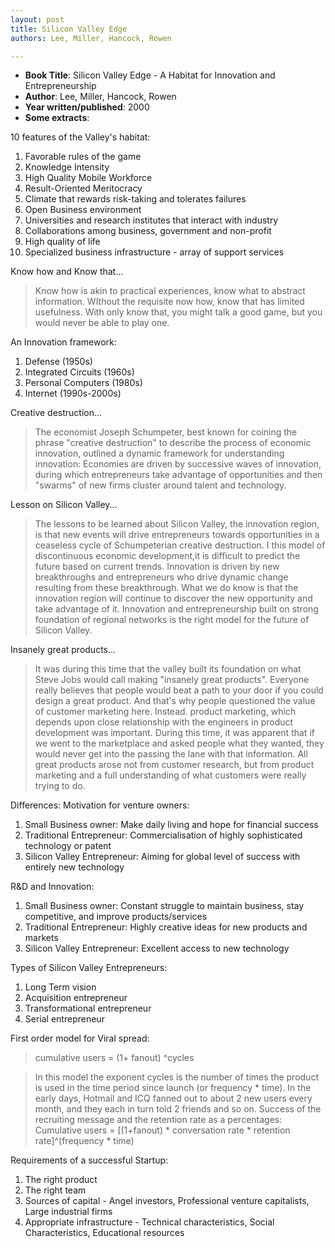 ```yaml
---
layout: post
title: Silicon Valley Edge
authors: Lee, Miller, Hancock, Rowen

---
```


- **Book Title**: Silicon Valley Edge - A Habitat for Innovation and Entrepreneurship
- **Author**: Lee, Miller, Hancock, Rowen
- **Year written/published**: 2000
- **Some extracts**:

10 features of the Valley's habitat:

1. Favorable rules of the game
2. Knowledge Intensity
3. High Quality Mobile Workforce
4. Result-Oriented Meritocracy
5. Climate that rewards risk-taking and tolerates failures
6. Open Business environment
7. Universities and research institutes that interact with industry
8. Collaborations among business, government and non-profit
9. High quality of life
10. Specialized business infrastructure - array of support services

Know how and Know that...

> Know how is akin to practical experiences, know what to abstract information. WIthout the requisite now how, know that has limited usefulness. With only know that, you might talk a good game, but you would never be able to play one.

An Innovation framework:

1. Defense (1950s)
2. Integrated Circuits (1960s)
3. Personal Computers (1980s)
4. Internet (1990s-2000s)

Creative destruction...

> The economist Joseph Schumpeter, best known for coining the phrase "creative destruction" to describe the process of economic innovation, outlined a dynamic framework for understanding innovation: Economies are driven by successive waves of innovation, during which entrepreneurs take advantage of opportunities and then "swarms" of new firms cluster around talent and technology.

Lesson on Silicon Valley...

> The lessons to be learned about Silicon Valley, the innovation region, is that new events will drive entrepreneurs towards opportunities in a ceaseless cycle of Schumpeterian creative destruction. I this model of discontinuous economic development,it is difficult to predict the future based on current trends. Innovation is driven by new breakthroughs and entrepreneurs who drive dynamic change resulting from these breakthrough. What we do know is that the innovation region will continue to discover the new opportunity and take advantage of it. Innovation and entrepreneurship built on strong foundation of regional networks is the right model for the future of Silicon Valley.

Insanely great products...

> It was during this time that the valley built its foundation on what Steve Jobs would call making "insanely great products". Everyone really believes that people would beat a path to your door if you could design a great product. And that's why people questioned the value of customer marketing here. Instead. product marketing, which depends upon close relationship with the engineers in product development was important. During this time, it was apparent that if we went to the marketplace and asked people what they wanted, they would never get into the passing the lane with that information. All great products arose not from customer research, but from product marketing and a full understanding of what customers were really trying to do.

Differences: Motivation for venture owners:

1. Small Business owner: Make daily living and hope for financial success
2. Traditional Entrepreneur: Commercialisation of highly sophisticated technology or patent
3. Silicon Valley Entrepreneur: Aiming for global level of success with entirely new technology

R&D and Innovation:

1. Small Business owner: Constant struggle to maintain business, stay competitive, and improve products/services
2. Traditional Entrepreneur: Highly creative ideas for new products and markets
3. Silicon Valley Entrepreneur: Excellent access to new technology

Types of Silicon Valley Entrepreneurs:

1. Long Term vision
2. Acquisition entrepreneur
3. Transformational entrepreneur
4. Serial entrepreneur

First order model for Viral spread:

> cumulative users = (1+ fanout) ^cycles

> In this model the exponent cycles is the number of times the product is used in the time period since launch (or frequency \* time). In the early days, Hotmail and ICQ fanned out to about 2 new users every month, and they each in turn told 2 friends and so on. Success of the recruiting message and the retention rate as a percentages: Cumulative users = [(1+fanout) \* conversation rate \* retention rate]^(frequency \* time)

Requirements of a successful Startup:

1. The right product
2. The right team
3. Sources of capital - Angel investors, Professional venture capitalists, Large industrial firms
4. Appropriate infrastructure - Technical characteristics, Social Characteristics, Educational resources
